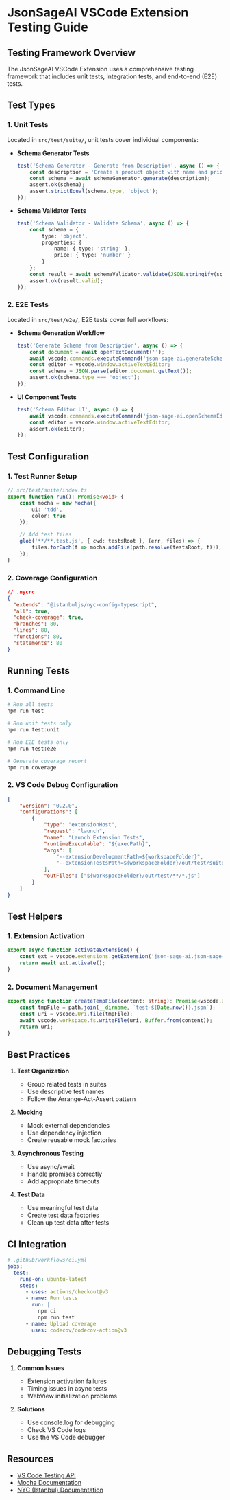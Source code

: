 # JsonSageAI VSCode Extension Testing Guide

## Testing Framework Overview

The JsonSageAI VSCode Extension uses a comprehensive testing framework that includes unit tests, integration tests, and end-to-end (E2E) tests.

## Test Types

### 1. Unit Tests

Located in `src/test/suite/`, unit tests cover individual components:

- **Schema Generator Tests**
  ```typescript
  test('Schema Generator - Generate from Description', async () => {
      const description = 'Create a product object with name and price';
      const schema = await schemaGenerator.generate(description);
      assert.ok(schema);
      assert.strictEqual(schema.type, 'object');
  });
  ```

- **Schema Validator Tests**
  ```typescript
  test('Schema Validator - Validate Schema', async () => {
      const schema = {
          type: 'object',
          properties: {
              name: { type: 'string' },
              price: { type: 'number' }
          }
      };
      const result = await schemaValidator.validate(JSON.stringify(schema));
      assert.ok(result.valid);
  });
  ```

### 2. E2E Tests

Located in `src/test/e2e/`, E2E tests cover full workflows:

- **Schema Generation Workflow**
  ```typescript
  test('Generate Schema from Description', async () => {
      const document = await openTextDocument('');
      await vscode.commands.executeCommand('json-sage-ai.generateSchema');
      const editor = vscode.window.activeTextEditor;
      const schema = JSON.parse(editor.document.getText());
      assert.ok(schema.type === 'object');
  });
  ```

- **UI Component Tests**
  ```typescript
  test('Schema Editor UI', async () => {
      await vscode.commands.executeCommand('json-sage-ai.openSchemaEditor');
      const editor = vscode.window.activeTextEditor;
      assert.ok(editor);
  });
  ```

## Test Configuration

### 1. Test Runner Setup

```typescript
// src/test/suite/index.ts
export function run(): Promise<void> {
    const mocha = new Mocha({
        ui: 'tdd',
        color: true
    });

    // Add test files
    glob('**/**.test.js', { cwd: testsRoot }, (err, files) => {
        files.forEach(f => mocha.addFile(path.resolve(testsRoot, f)));
    });
}
```

### 2. Coverage Configuration

```json
// .nycrc
{
  "extends": "@istanbuljs/nyc-config-typescript",
  "all": true,
  "check-coverage": true,
  "branches": 80,
  "lines": 80,
  "functions": 80,
  "statements": 80
}
```

## Running Tests

### 1. Command Line

```bash
# Run all tests
npm run test

# Run unit tests only
npm run test:unit

# Run E2E tests only
npm run test:e2e

# Generate coverage report
npm run coverage
```

### 2. VS Code Debug Configuration

```json
{
    "version": "0.2.0",
    "configurations": [
        {
            "type": "extensionHost",
            "request": "launch",
            "name": "Launch Extension Tests",
            "runtimeExecutable": "${execPath}",
            "args": [
                "--extensionDevelopmentPath=${workspaceFolder}",
                "--extensionTestsPath=${workspaceFolder}/out/test/suite/index"
            ],
            "outFiles": ["${workspaceFolder}/out/test/**/*.js"]
        }
    ]
}
```

## Test Helpers

### 1. Extension Activation

```typescript
export async function activateExtension() {
    const ext = vscode.extensions.getExtension('json-sage-ai.json-sage-ai-vscode');
    return await ext.activate();
}
```

### 2. Document Management

```typescript
export async function createTempFile(content: string): Promise<vscode.Uri> {
    const tmpFile = path.join(__dirname, `test-${Date.now()}.json`);
    const uri = vscode.Uri.file(tmpFile);
    await vscode.workspace.fs.writeFile(uri, Buffer.from(content));
    return uri;
}
```

## Best Practices

1. **Test Organization**
   - Group related tests in suites
   - Use descriptive test names
   - Follow the Arrange-Act-Assert pattern

2. **Mocking**
   - Mock external dependencies
   - Use dependency injection
   - Create reusable mock factories

3. **Asynchronous Testing**
   - Use async/await
   - Handle promises correctly
   - Add appropriate timeouts

4. **Test Data**
   - Use meaningful test data
   - Create test data factories
   - Clean up test data after tests

## CI Integration

```yaml
# .github/workflows/ci.yml
jobs:
  test:
    runs-on: ubuntu-latest
    steps:
      - uses: actions/checkout@v3
      - name: Run tests
        run: |
          npm ci
          npm run test
      - name: Upload coverage
        uses: codecov/codecov-action@v3
```

## Debugging Tests

1. **Common Issues**
   - Extension activation failures
   - Timing issues in async tests
   - WebView initialization problems

2. **Solutions**
   - Use console.log for debugging
   - Check VS Code logs
   - Use the VS Code debugger

## Resources

- [VS Code Testing API](https://code.visualstudio.com/api/working-with-extensions/testing-extension)
- [Mocha Documentation](https://mochajs.org/)
- [NYC (Istanbul) Documentation](https://istanbul.js.org/)
